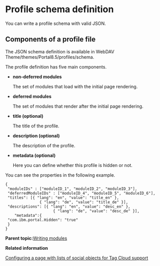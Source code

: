 # Profile schema definition

You can write a profile schema with valid JSON.

## Components of a profile file

The JSON schema definition is available in WebDAV Theme/themes/Portal8.5/profiles/schema.

The profile definition has five main components.

-   **non-deferred modules**

    The set of modules that load with the initial page rendering.

-   **deferred modules**

    The set of modules that render after the initial page rendering.

-   **title \(optional\)**

    The title of the profile.

-   **description \(optional\)**

    The description of the profile.

-   **metadata \(optional\)**

    Here you can define whether this profile is hidden or not.


You can see the properties in the following example.

```
{
 "moduleIDs" : ["moduleID_1", "moduleID_2", "moduleID_3"],
 "deferredModuleIDs" : ["moduleID_4", "moduleID_5", "moduleID_6"],
 "titles": [{ "lang": "en", "value": "title_en" },
               { "lang": "de", "value": "title_de" }],
 "descriptions": [{ "lang": "en", "value": "desc_en" },
                     { "lang": "de", "value": "desc_de" }],
    "metadata":{
 "com.ibm.portal.Hidden": "true"
 }
}
```

**Parent topic:**[Writing modules](../dev-theme/themeopt_mod_plugin_xml.md)

**Related information**  


[Configuring a page with lists of social objects for Tag Cloud support](../social/config_page_social_objects_tag_cloud.md)

